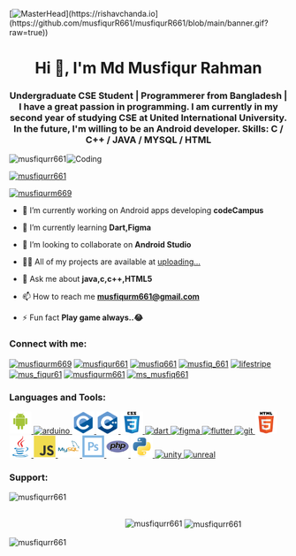 [![MasterHead]([https://1.bp.blogspot.com/-7A4WynwLsM...)](https://rishavchanda.io](https://github.com/musfiqurR661/musfiqurR661/blob/main/banner.gif?raw=true))
<h1 align="center">Hi 👋, I'm Md Musfiqur Rahman</h1>
<h3 align="center">Undergraduate CSE Student | Programmerer from Bangladesh | I have a great passion in programming. I am currently in my second year of studying CSE at United International University. In the future, I'm willing to be an Android developer. Skills: C / C++ / JAVA / MYSQL / HTML</h3>
<img align="right" alt="Coding" width="400" src="https://gifdb.com/images/high/animated-chock-coding-c78f6elj32sfoi8q.webp">


<p align="left"> <img src="https://komarev.com/ghpvc/?username=musfiqurr661&label=Profile%20views&color=0e75b6&style=flat" alt="musfiqurr661" /> </p>

<p align="left"> <a href="https://github.com/ryo-ma/github-profile-trophy"><img src="https://github-profile-trophy.vercel.app/?username=musfiqurr661" alt="musfiqurr661" /></a> </p>

<p align="left"> <a href="https://twitter.com/musfiqurm669" target="blank"><img src="https://img.shields.io/twitter/follow/musfiqurm669?logo=twitter&style=for-the-badge" alt="musfiqurm669" /></a> </p>

- 🔭 I’m currently working on Android apps developing **codeCampus**

- 🌱 I’m currently learning **Dart,Figma**

- 👯 I’m looking to collaborate on **Android Studio**

- 👨‍💻 All of my projects are available at [uploading...](uploading...)

- 💬 Ask me about **java,c,c++,HTML5**

- 📫 How to reach me **musfiqurm661@gmail.com**

- ⚡ Fun fact **Play game always..😂**

<h3 align="left">Connect with me:</h3>
<p align="left">
<a href="https://twitter.com/musfiqurm669" target="blank"><img align="center" src="https://raw.githubusercontent.com/rahuldkjain/github-profile-readme-generator/master/src/images/icons/Social/twitter.svg" alt="musfiqurm669" height="30" width="40" /></a>
<a href="https://linkedin.com/in/musfiqur661" target="blank"><img align="center" src="https://raw.githubusercontent.com/rahuldkjain/github-profile-readme-generator/master/src/images/icons/Social/linked-in-alt.svg" alt="musfiqur661" height="30" width="40" /></a>
<a href="https://fb.com/musfiq661" target="blank"><img align="center" src="https://raw.githubusercontent.com/rahuldkjain/github-profile-readme-generator/master/src/images/icons/Social/facebook.svg" alt="musfiq661" height="30" width="40" /></a>
<a href="https://instagram.com/musfiq_661" target="blank"><img align="center" src="https://raw.githubusercontent.com/rahuldkjain/github-profile-readme-generator/master/src/images/icons/Social/instagram.svg" alt="musfiq_661" height="30" width="40" /></a>
<a href="https://www.youtube.com/c/lifestripe" target="blank"><img align="center" src="https://raw.githubusercontent.com/rahuldkjain/github-profile-readme-generator/master/src/images/icons/Social/youtube.svg" alt="lifestripe" height="30" width="40" /></a>
<a href="https://www.codechef.com/users/mus_fiqur61" target="blank"><img align="center" src="https://cdn.jsdelivr.net/npm/simple-icons@3.1.0/icons/codechef.svg" alt="mus_fiqur61" height="30" width="40" /></a>
<a href="https://codeforces.com/profile/musfiqurm661" target="blank"><img align="center" src="https://raw.githubusercontent.com/rahuldkjain/github-profile-readme-generator/master/src/images/icons/Social/codeforces.svg" alt="musfiqurm661" height="30" width="40" /></a>
<a href="https://discord.gg/ms_musfiq661" target="blank"><img align="center" src="https://raw.githubusercontent.com/rahuldkjain/github-profile-readme-generator/master/src/images/icons/Social/discord.svg" alt="ms_musfiq661" height="30" width="40" /></a>
</p>

<h3 align="left">Languages and Tools:</h3>
<p align="left"> <a href="https://developer.android.com" target="_blank" rel="noreferrer"> <img src="https://raw.githubusercontent.com/devicons/devicon/master/icons/android/android-original-wordmark.svg" alt="android" width="40" height="40"/> </a> <a href="https://www.arduino.cc/" target="_blank" rel="noreferrer"> <img src="https://cdn.worldvectorlogo.com/logos/arduino-1.svg" alt="arduino" width="40" height="40"/> </a> <a href="https://www.cprogramming.com/" target="_blank" rel="noreferrer"> <img src="https://raw.githubusercontent.com/devicons/devicon/master/icons/c/c-original.svg" alt="c" width="40" height="40"/> </a> <a href="https://www.w3schools.com/cpp/" target="_blank" rel="noreferrer"> <img src="https://raw.githubusercontent.com/devicons/devicon/master/icons/cplusplus/cplusplus-original.svg" alt="cplusplus" width="40" height="40"/> </a> <a href="https://www.w3schools.com/css/" target="_blank" rel="noreferrer"> <img src="https://raw.githubusercontent.com/devicons/devicon/master/icons/css3/css3-original-wordmark.svg" alt="css3" width="40" height="40"/> </a> <a href="https://dart.dev" target="_blank" rel="noreferrer"> <img src="https://www.vectorlogo.zone/logos/dartlang/dartlang-icon.svg" alt="dart" width="40" height="40"/> </a> <a href="https://www.figma.com/" target="_blank" rel="noreferrer"> <img src="https://www.vectorlogo.zone/logos/figma/figma-icon.svg" alt="figma" width="40" height="40"/> </a> <a href="https://flutter.dev" target="_blank" rel="noreferrer"> <img src="https://www.vectorlogo.zone/logos/flutterio/flutterio-icon.svg" alt="flutter" width="40" height="40"/> </a> <a href="https://git-scm.com/" target="_blank" rel="noreferrer"> <img src="https://www.vectorlogo.zone/logos/git-scm/git-scm-icon.svg" alt="git" width="40" height="40"/> </a> <a href="https://www.w3.org/html/" target="_blank" rel="noreferrer"> <img src="https://raw.githubusercontent.com/devicons/devicon/master/icons/html5/html5-original-wordmark.svg" alt="html5" width="40" height="40"/> </a> <a href="https://www.java.com" target="_blank" rel="noreferrer"> <img src="https://raw.githubusercontent.com/devicons/devicon/master/icons/java/java-original.svg" alt="java" width="40" height="40"/> </a> <a href="https://developer.mozilla.org/en-US/docs/Web/JavaScript" target="_blank" rel="noreferrer"> <img src="https://raw.githubusercontent.com/devicons/devicon/master/icons/javascript/javascript-original.svg" alt="javascript" width="40" height="40"/> </a> <a href="https://www.mysql.com/" target="_blank" rel="noreferrer"> <img src="https://raw.githubusercontent.com/devicons/devicon/master/icons/mysql/mysql-original-wordmark.svg" alt="mysql" width="40" height="40"/> </a> <a href="https://www.photoshop.com/en" target="_blank" rel="noreferrer"> <img src="https://raw.githubusercontent.com/devicons/devicon/master/icons/photoshop/photoshop-line.svg" alt="photoshop" width="40" height="40"/> </a> <a href="https://www.php.net" target="_blank" rel="noreferrer"> <img src="https://raw.githubusercontent.com/devicons/devicon/master/icons/php/php-original.svg" alt="php" width="40" height="40"/> </a> <a href="https://www.python.org" target="_blank" rel="noreferrer"> <img src="https://raw.githubusercontent.com/devicons/devicon/master/icons/python/python-original.svg" alt="python" width="40" height="40"/> </a> <a href="https://unity.com/" target="_blank" rel="noreferrer"> <img src="https://www.vectorlogo.zone/logos/unity3d/unity3d-icon.svg" alt="unity" width="40" height="40"/> </a> <a href="https://unrealengine.com/" target="_blank" rel="noreferrer"> <img src="https://raw.githubusercontent.com/kenangundogan/fontisto/036b7eca71aab1bef8e6a0518f7329f13ed62f6b/icons/svg/brand/unreal-engine.svg" alt="unreal" width="40" height="40"/> </a> </p>

<h3 align="left">Support:</h3>
<p><a href="https://ko-fi.com/musfiqurr661"> <img align="left" src="https://cdn.ko-fi.com/cdn/kofi3.png?v=3" height="50" width="210" alt="musfiqurr661" /></a></p><br><br>

<p><img align="left" src="https://github-readme-stats.vercel.app/api/top-langs?username=musfiqurr661&show_icons=true&locale=en&layout=compact" alt="musfiqurr661" /></p>

<p>&nbsp;<img align="center" src="https://github-readme-stats.vercel.app/api?username=musfiqurr661&show_icons=true&locale=en" alt="musfiqurr661" /></p>

<p><img align="center" src="https://github-readme-streak-stats.herokuapp.com/?user=musfiqurr661&" alt="musfiqurr661" /></p>
